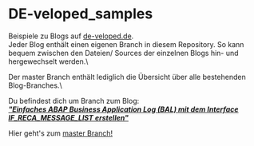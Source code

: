 # DE-veloped_samples
Beispiele zu Blogs auf [de-veloped.de](www.de-veloped.de). \
Jeder Blog enthält einen eigenen Branch in diesem Repository. So kann bequem zwischen den Dateien/ Sources der einzelnen Blogs hin- und hergewechselt werden.\

Der master Branch enthält lediglich die Übersicht über alle bestehenden Blog-Branches.\

Du befindest dich um Branch zum Blog:\
 [***"Einfaches ABAP Business Application Log (BAL) mit dem Interface IF_RECA_MESSAGE_LIST erstellen"***](https://de-veloped.de/?p=120)

Hier geht's zum [master Branch!](https://github.com/DE-veloped/DE-veloped_samples/tree/master)